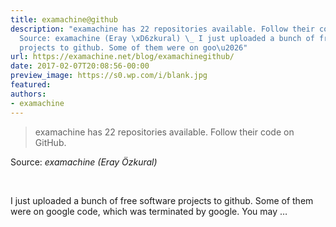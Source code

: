 ```yaml
---
title: examachine@github
description: "examachine has 22 repositories available. Follow their code on GitHub.
  Source: examachine (Eray \xD6zkural) \_ I just uploaded a bunch of free software
  projects to github. Some of them were on goo\u2026"
url: https://examachine.net/blog/examachinegithub/
date: 2017-02-07T20:08:56-00:00
preview_image: https://s0.wp.com/i/blank.jpg
featured:
authors:
- examachine
---
```


<blockquote><p>examachine has 22 repositories available. Follow their code on GitHub.</p></blockquote>
<p>Source: <em>examachine (Eray &Ouml;zkural)</em></p>
<p>&nbsp;</p>
<p>I just uploaded a bunch of free software projects to github. Some of them were on google code, which was terminated by google. You may &hellip;</p>
